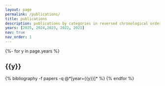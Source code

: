 ```yaml
---
layout: page
permalink: /publications/
title: publications
description: publications by categories in reversed chronological order. generated by jekyll-scholar.
years: [2025, 2024,2023, 2022, 2021]
nav: true
nav_order: 1
---
```

<!-- _pages/publications.md -->
<div class="publications">

{%- for y in page.years %}
  <h2 class="year">{{y}}</h2>
  {% bibliography -f papers -q @*[year={{y}}]* %}
{% endfor %}

</div>
